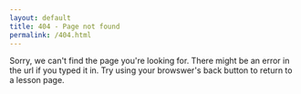 ```yaml
---
layout: default
title: 404 - Page not found
permalink: /404.html
---
```

Sorry, we can't find the page you're looking for. There might be an error in the url if you typed it in. Try using your browswer's back button to return to a lesson page.

